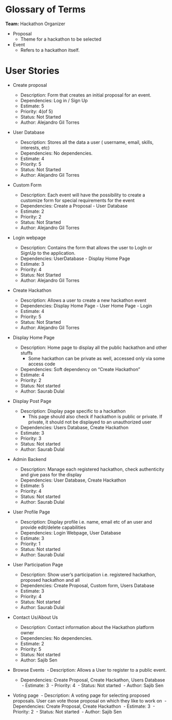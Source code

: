 # Glossary of Terms

**Team:** Hackathon Organizer

- Proposal
  - Theme for a hackathon to be selected
- Event
  - Refers to a hackathon itself.

# User Stories

- Create proposal
  - Description: Form that creates an initial proposal for an event.
  - Dependencies: Log in / Sign Up
  - Estimate: 5
  - Priority: 4(of 5)
  - Status: Not Started
  - Author: Alejandro Gil Torres

- User Database
  - Description: Stores all the data a user ( username, email, skills, interests, etc)
  - Dependencies: No dependencies.
  - Estimate: 4
  - Priority: 5
  - Status: Not Started
  - Author: Alejandro Gil Torres

- Custom Form
  - Description: Each event will have the possibility to create a customize form for special requirements for the event
  - Dependencies: Create a Proposal - User Database
  - Estimate: 2
  - Priority: 2
  - Status: Not Started
  - Author: Alejandro Gil Torres

- Login webpage
  - Description: Contains the form that allows the user to LogIn or SignUp to the application.
  - Dependencies: UserDatabase - Display Home Page
  - Estimate: 3
  - Priority: 4
  - Status: Not Started
  - Author: Alejandro Gil Torres

- Create Hackathon
  - Description: Allows a user to create a new hackathon event
  - Dependencies: Display Home Page - User Home Page - Login
  - Estimate: 4
  - Priority: 5
  - Status: Not Started
  - Author: Alejandro Gil Torres
  
- Display Home Page 
  - Description: Home page to display all the public hackathon and other stuffs
    - Some hackathon can be private as well, accessed only via some access code	
  - Dependencies: Soft dependency on “Create Hackathon”
  - Estimate: 4 
  - Priority: 2
  - Status: Not started
  - Author: Saurab Dulal

- Display Post Page
  - Description: Display page specific to a hackathon
    - This page should also check if hackathon is public or private. If private, it should not be displayed to an unauthorized user
  - Dependencies: Users Database, Create Hackathon 
  - Estimate: 3
  - Priority: 3
  - Status: Not started
  - Author: Saurab Dulal

- Admin Backend
  - Description: Manage each registered hackathon, check authenticity and give pass for the display
  - Dependencies: User Database, Create Hackathon
  - Estimate: 5 
  - Priority: 4
  - Status: Not started
  - Author: Saurab Dulal 

- User Profile Page 
  - Description: Display profile i.e. name, email etc of an user and provide edit/delete capabilities
  - Dependencies: Login Webpage, User Database
  - Estimate: 3 
  - Priority: 1 
  - Status: Not started
  - Author: Saurab Dulal 

- User Participation Page
  - Description: Show user’s participation i.e. registered hackathon, proposed hackathon and all 
  - Dependencies: Create Proposal, Custom form, Users Database
  - Estimate: 3 
  - Priority: 4
  - Status: Not started
  - Author: Saurab Dulal 

- Contact Us/About Us
  - Description: Contact information about the Hackathon platform owner
  - Dependencies: No dependencies.
  - Estimate: 2 
  - Priority: 5
  - Status: Not started
  - Author: Sajib Sen

- Browse Events
  - Description: Allows a User to register to a public event.
  - Dependencies: Create Proposal, Create Hackathon, Users Database
  - Estimate: 3 
  - Priority: 4
  - Status: Not started
  - Author: Sajib Sen

- Voting page
  - Description: A voting page for selecting proposed proposals. User can vote those proposal on which they like to work on	
  - Dependencies: Create Proposal, Create Hackathon
  - Estimate: 3 
  - Priority: 2
  - Status: Not started
  - Author: Sajib Sen
 
  
  
  

